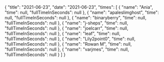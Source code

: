 {
  "title": "2021-06-23",
  "date": "2021-06-23",
  "times": [
    {
      "name": "Ania",
      "time": null,
      "fullTimeInSeconds": null
    },
    {
      "name": "apaleslimghost",
      "time": null,
      "fullTimeInSeconds": null
    },
    {
      "name": "binaryberry",
      "time": null,
      "fullTimeInSeconds": null
    },
    {
      "name": "j-sheps",
      "time": null,
      "fullTimeInSeconds": null
    },
    {
      "name": "joelcarr",
      "time": null,
      "fullTimeInSeconds": null
    },
    {
      "name": "leaf",
      "time": null,
      "fullTimeInSeconds": null
    },
    {
      "name": "Lily2point0",
      "time": null,
      "fullTimeInSeconds": null
    },
    {
      "name": "Rowan M",
      "time": null,
      "fullTimeInSeconds": null
    },
    {
      "name": "varjmes",
      "time": null,
      "fullTimeInSeconds": null
    }
  ]
}